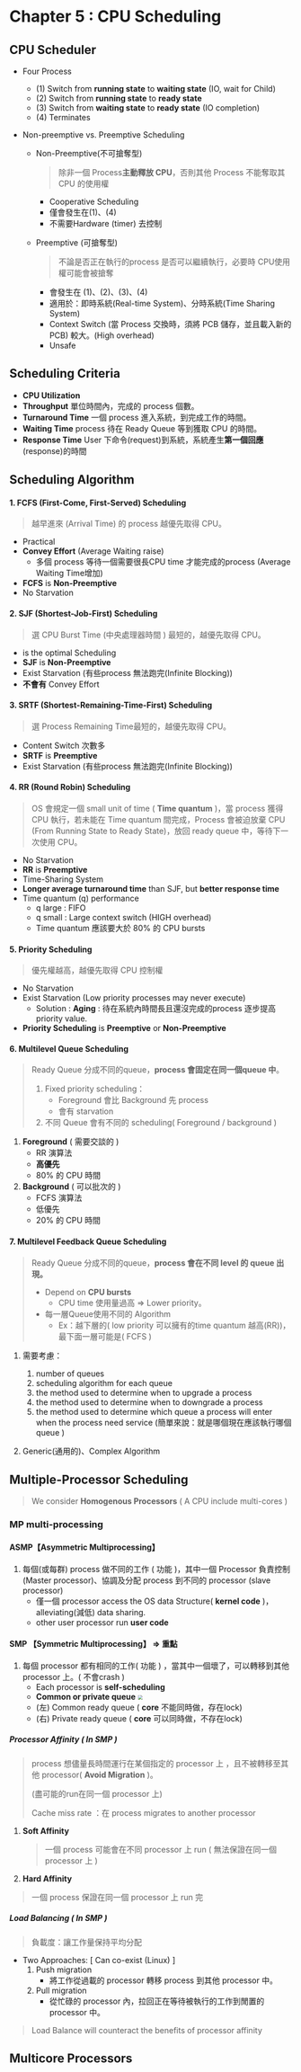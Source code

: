 # Chapter 5 : CPU Scheduling

## CPU Scheduler

- Four Process
  - (1) Switch from **running state** to **waiting state** (IO, wait for Child)
  - (2) Switch from **running state** to **ready state**
  - (3) Switch from **waiting state** to **ready state** (IO completion)
  - (4) Terminates

- Non-preemptive vs. Preemptive Scheduling

  - Non-Preemptive(不可搶奪型)

	> 除非一個 Process**主動釋放 CPU**，否則其他 Process 不能奪取其 CPU 的使用權

    - Cooperative Scheduling
    - 僅會發生在(1)、(4)
    - 不需要Hardware (timer) 去控制 

  - Preemptive (可搶奪型)

    > 不論是否正在執行的process 是否可以繼續執行，必要時    CPU使用權可能會被搶奪

    - 會發生在 (1)、(2)、(3)、(4)
    - 適用於：即時系統(Real-time System)、分時系統(Time Sharing System)
    - Context Switch (當 Process 交換時，須將 PCB 儲存，並且載入新的 PCB) 較大。(High overhead)
    - Unsafe

## Scheduling Criteria

- **CPU Utilization**
- **Throughput** 單位時間內，完成的 process 個數。
- **Turnaround Time** 一個 process 進入系統，到完成工作的時間。 
- **Waiting Time** process 待在 Ready Queue 等到獲取 CPU 的時間。
- **Response Time** User 下命令(request)到系統，系統產生**第一個回應**(response)的時間

## Scheduling Algorithm

#### **1. FCFS** (First-Come, First-Served) **Scheduling**

> 越早進來 (Arrival Time) 的 process 越優先取得 CPU。

- Practical
- **Convey Effort** (Average Waiting raise)
  - 多個 process 等待一個需要很長CPU time 才能完成的process (Average Waiting Time增加)
- **FCFS** is **Non-Preemptive**
- No Starvation

#### **2. SJF** (Shortest-Job-First) **Scheduling**

> 選 CPU Burst Time (中央處理器時間 ) 最短的，越優先取得 CPU。

- is the optimal Scheduling
- **SJF** is  **Non-Preemptive**
- Exist Starvation (有些process 無法跑完(Infinite Blocking))
- **不會有** Convey Effort

#### **3. SRTF** (Shortest-Remaining-Time-First) **Scheduling**

> 選 Process Remaining Time最短的，越優先取得 CPU。

- Content Switch 次數多
- **SRTF** is **Preemptive**
- Exist Starvation (有些process 無法跑完(Infinite Blocking))

#### **4. RR** (Round Robin) **Scheduling**

> OS 會規定一個 small unit of time ( **Time quantum** )，當 process 獲得 CPU 執行，若未能在 Time quantum 間完成，Process 會被迫放棄 CPU (From Running State to Ready State)，放回 ready queue 中，等待下一次使用 CPU。

- No Starvation
- **RR** is **Preemptive**
- Time-Sharing System
- **Longer average turnaround time** than SJF, but **better response time**
- Time quantum (q) performance
  - q large : FIFO
  - q small : Large context switch (HIGH overhead)
  - Time quantum 應該要大於 80% 的 CPU bursts

#### **5. Priority Scheduling**

> 優先權越高，越優先取得 CPU 控制權

- No Starvation
- Exist Starvation (Low priority processes may never execute)
  - Solution : **Aging** : 待在系統內時間長且還沒完成的process 逐步提高 priority value.
- **Priority Scheduling** is **Preemptive** or **Non-Preemptive**

#### **6. Multilevel Queue Scheduling**

>   Ready Queue 分成不同的queue，**process 會固定在同一個queue 中**。
>
>   1.   Fixed priority scheduling：
>        -   Foreground 會比 Background 先 process
>        -   會有 starvation
>   2.   不同 Queue 會有不同的 scheduling( Foreground / background )

1.	**Foreground** ( 需要交談的 )
	- RR 演算法
	- **高優先**
	- 80% 的 CPU 時間
2.	**Background** ( 可以批次的 )
	- FCFS 演算法
	- 低優先
	- 20% 的 CPU 時間

#### **7. Multilevel Feedback Queue Scheduling**

>   Ready Queue 分成不同的queue，**process 會在不同 level 的 queue 出現。**
>
>   -   Depend on **CPU bursts**
>       -   CPU time 使用量過高 => Lower priority。
>   -   每一層Queue使用不同的 Algorithm
>       -   Ex：越下層的( low priority 可以擁有的time quantum 越高(RR))，最下面一層可能是( FCFS )

1.   需要考慮：
     1.   number of queues
     2.   scheduling algorithm for each queue
     3.   the method used to determine when to upgrade a process
     4.   the method used to determine when to downgrade a process
     5.   the method used to determine which queue a process will enter when the process need service (簡單來說：就是哪個現在應該執行哪個 queue )

2.   Generic(通用的)、Complex Algorithm

## Multiple-Processor Scheduling

>    We consider **Homogenous Processors** ( A CPU include multi-cores )

### MP multi-processing

#### **ASMP**【Asymmetric Multiprocessing】

1.   每個(或每群) process 做不同的工作 ( 功能 )，其中一個 Processor 負責控制(Master processor)、協調及分配 process 到不同的 processor (slave processor)
     -   僅一個 processor access the OS data Structure( **kernel code** )，alleviating(減低) data sharing.
     -   other user processor run **user code**

#### **SMP** 【Symmetric Multiprocessing】 => **重點**

1.   每個 processor 都有相同的工作( 功能 ) ，當其中一個壞了，可以轉移到其他 processor 上。( 不會crash )
     -   Each processor is **self-scheduling**
     -   **Common or private queue**
     	   <img src="../image/ch5_1.png" style="zoom:50%;" />
		-   (左) Common ready queue ( **core** 不能同時做，存在lock)
		-   (右) Private ready queue     ( **core** 可以同時做，不存在lock)

##### Processor Affinity ( In SMP )

>   process 想儘量長時間運行在某個指定的 processor 上 ，且不被轉移至其他 processor( **Avoid Migration** )。
>
>   (盡可能的run在同一個 processor 上)
>
>   Cache miss rate ：在 process migrates to another processor

1.   **Soft Affinity**

     >   一個 process 可能會在不同 processor 上 run ( 無法保證在同一個 processor 上 )

2.   **Hard Affinity**

>   一個 process 保證在同一個 processor 上 run 完

##### Load Balancing ( In SMP )

>   負載度：讓工作量保持平均分配

-   Two Approaches:  [ Can co-exist (Linux) ]
    1.   Push migration
         -   將工作從過載的 processor 轉移 process 到其他 processor 中。
    2.   Pull migration
         -   從忙碌的 processor 內，拉回正在等待被執行的工作到閒置的 processor  中。

>   Load Balance will counteract the benefits of processor affinity

## Multicore Processors

